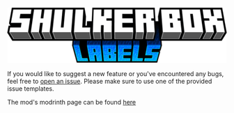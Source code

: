 !["Shulker Box Labels" Title Logo](title.png)  

If you would like to suggest a new feature or you've encountered any bugs, feel free to [open an issue](https://github.com/steveh259/shulker-box-labels/issues/new/choose). Please make sure to use one of the provided issue templates.

The mod's modrinth page can be found [here](https://modrinth.com/mod/shulker-box-labels)
